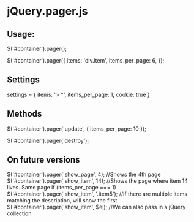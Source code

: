 # jQuery.pager.js

## Usage:
$('#container').pager();

$('#container').pager({
  items: 'div.item',
  items_per_page: 6,
});

## Settings
settings = {
  items: '> *',
  items_per_page: 1,
  cookie: true
}

## Methods
$('#container').pager('update', {
  items_per_page: 10
});

$('#container').pager('destroy');

## On future versions
$('#container').pager('show_page', 4); //Shows the 4th page
$('#container').pager('show_item', 14); //Shows the page where item 14 lives. Same page if (items_per_page === 1)
$('#container').pager('show_item', '.item5'); //If there are multiple items matching the description, will show the first
$('#container').pager('show_item', $el); //We can also pass in a jQuery collection



